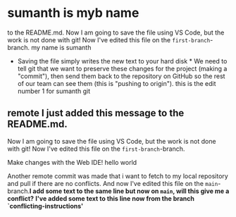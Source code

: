 # sumanth is myb name

to the README.md. Now I am going to save the file using VS Code, but the work is not done with git! Now I've edited this file on the `first-branch`-branch.
my name is sumanth


* Saving the file simply writes the new text to your hard disk *
We need to tell git that we want to preserve these changes for the project (making a
"commit"), then send them
back to the repository on GitHub so the rest of our team can see them (this is "pushing to origin").
this is the edit number 1 for sumanth git 


## remote I just added this message to the README.md. 
Now I am going to save the file using VS Code, but the work is not done with git! Now I've edited this file on the `first-branch`-branch.

Make changes with the Web IDE!
hello world 

Another remote commit was made that i want to fetch to my local repository and pull if there are no conflicts. And now I've edited this file on the `main`-branch.**I add some text to the same line but now on `main`, will this give me a conflict?**
**I've added some text to this line now from the branch `conflicting-instructions'**

